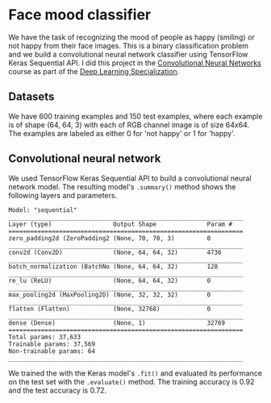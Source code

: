 # Face mood classifier
We have the task of recognizing the mood of people as happy (smiling) or not happy from their face images. This is a binary classification problem and we build a convolutional neural network classifier using TensorFlow Keras Sequential API. I did this project in the [Convolutional Neural Networks](https://www.coursera.org/learn/convolutional-neural-networks) course as part of the [Deep Learning Specialization](https://www.coursera.org/specializations/deep-learning).

## Datasets
We have 600 training examples and 150 test examples, where each example is of shape (64, 64, 3) with each of RGB channel image is of size 64x64. The examples are labeled as either 0 for 'not happy' or 1 for 'happy'.

## Convolutional neural network
We used TensorFlow Keras Sequential API to build a convolutional neural network model. The resulting model's `.summary()` method shows the following layers and parameters.
```
Model: "sequential"
_________________________________________________________________
Layer (type)                 Output Shape              Param #   
=================================================================
zero_padding2d (ZeroPadding2 (None, 70, 70, 3)         0         
_________________________________________________________________
conv2d (Conv2D)              (None, 64, 64, 32)        4736      
_________________________________________________________________
batch_normalization (BatchNo (None, 64, 64, 32)        128       
_________________________________________________________________
re_lu (ReLU)                 (None, 64, 64, 32)        0         
_________________________________________________________________
max_pooling2d (MaxPooling2D) (None, 32, 32, 32)        0         
_________________________________________________________________
flatten (Flatten)            (None, 32768)             0         
_________________________________________________________________
dense (Dense)                (None, 1)                 32769     
=================================================================
Total params: 37,633
Trainable params: 37,569
Non-trainable params: 64
_________________________________________________________________
```
We trained the with the Keras model's `.fit()` and evaluated its performance on the test set with the `.evaluate()` method. The training accuracy is 0.92 and the test accuracy is 0.72.
